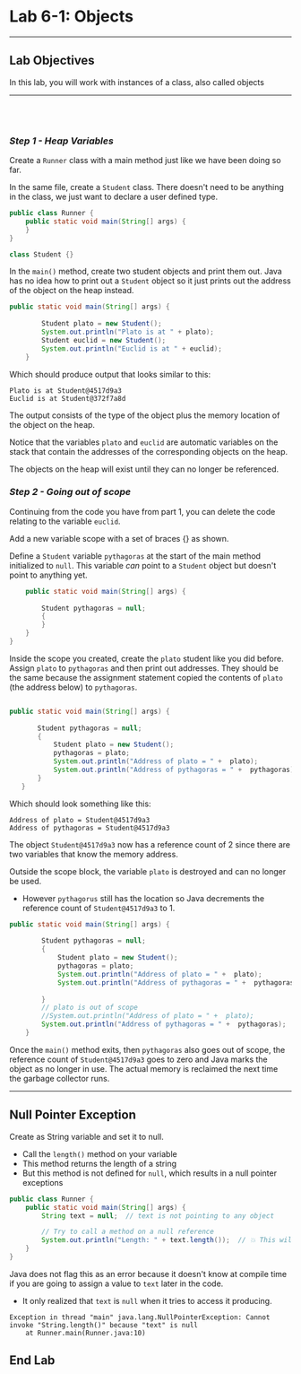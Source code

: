 # Lab 6-1: Objects

---

## Lab Objectives

In this lab, you will work with instances of a class, also called objects

---
<br/>
<br/>


### _Step 1 - Heap Variables_

Create a `Runner` class with a main method just like we have been doing so far.

In the same file, create a `Student` class. There doesn't need to be anything in the class, we just want to declare a user defined type.

```java
public class Runner {
	public static void main(String[] args) {
	}
}

class Student {}
```

In the `main()` method, create two student objects and print them out. Java has no idea how to print out a `Student` object so it just prints out the address of the object on the heap instead.

```java
public static void main(String[] args) {
		
		Student plato = new Student();
		System.out.println("Plato is at " + plato);
		Student euclid = new Student();
		System.out.println("Euclid is at " + euclid);
	}
```
Which should produce output that looks similar to this:

```console 
Plato is at Student@4517d9a3
Euclid is at Student@372f7a8d
```
The output consists of the type of the object plus the memory location of the object on the heap.

Notice that the variables `plato` and `euclid` are automatic variables on the stack that contain the addresses of the corresponding objects on the heap.

The objects on the heap will exist until they can no longer be referenced.

### _Step 2 - Going out of scope_

Continuing from the code you have from part 1, you can delete the code relating to the variable `euclid`.

Add a new variable scope with a set of braces {} as shown.

Define a `Student` variable `pythagoras` at the start of the main method initialized to `null`. This variable _can_ point to a `Student` object but doesn't point to anything yet.

```java 
	public static void main(String[] args) {
		
		Student pythagoras = null;
		{
		}
	}
}
```
 Inside the scope you created, create the `plato` student like you did before. Assign `plato` to  `pythagoras` and then print out addresses. They should be the same because the assignment statement copied the contents of `plato` (the address below) to `pythagoras`.

 ```java
 
 public static void main(String[] args) {
		
		Student pythagoras = null;
		{
			Student plato = new Student();
			pythagoras = plato;
			System.out.println("Address of plato = " +  plato);
			System.out.println("Address of pythagoras = " +  pythagoras);
		}
	}
 ```

Which should look something like this:

```console
Address of plato = Student@4517d9a3
Address of pythagoras = Student@4517d9a3
```

The object `Student@4517d9a3` now has a reference count of 2 since there are two variables that know the memory address.

Outside the scope block, the variable `plato` is destroyed and can no longer be used.  
- However `pythagorus` still has the location so Java decrements the reference count of `Student@4517d9a3` to 1.

```java
public static void main(String[] args) {
		
		Student pythagoras = null;
		{
			Student plato = new Student();
			pythagoras = plato;
			System.out.println("Address of plato = " +  plato);
			System.out.println("Address of pythagoras = " +  pythagoras);
			
		}
		// plato is out of scope
		//System.out.println("Address of plato = " +  plato);
		System.out.println("Address of pythagoras = " +  pythagoras);
	}
```

Once the `main()` method exits, then `pythagoras` also goes out of scope, the reference count of `Student@4517d9a3` goes to zero and Java marks the object as no longer in use. The actual memory is reclaimed the next time the garbage collector runs.

---

## Null Pointer Exception

Create as String variable and set it to null.
- Call the `length()` method on your variable
- This method returns the length of a string
- But this method is not defined for `null`, which results in a null pointer exceptions

```java
public class Runner {
    public static void main(String[] args) {
        String text = null;  // text is not pointing to any object

        // Try to call a method on a null reference
        System.out.println("Length: " + text.length());  // 💥 This will throw NullPointerException
    }
}
```

Java does not flag this as an error because it doesn't know at compile time if you are going to assign a value to `text` later in the code.
- It only realized that `text` is `null` when it tries to access it producing.

```console
Exception in thread "main" java.lang.NullPointerException: Cannot invoke "String.length()" because "text" is null
	at Runner.main(Runner.java:10)
```

##  End Lab

